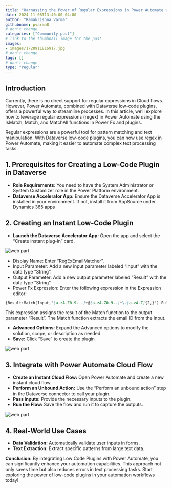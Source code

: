 ```yaml
---
title: "Harnassing the Power of Regular Expressions in Power Automate with Low-Code Plugins in Dataverse"
date: 2024-11-08T13:40:00-04:00
author: "Ramakrishna Varma"
githubname: pvarma8
# don't change
categories: ["Community post"]
# link to the thumbnail image for the post
images:
- images/1728911816917.jpg
# don't change
tags: []
# don't change
type: "regular"
---
```


## Introduction

Currently, there is no direct support for regular expressions in Cloud flows. However, Power Automate, combined with Dataverse low-code plugins, offers a powerful way to streamline processes. In this article, we’ll explore how to leverage regular expressions (regex) in Power Automate using the IsMatch, Match, and MatchAll functions in Power Fx and plugins.

Regular expressions are a powerful tool for pattern matching and text manipulation. With Dataverse low-code plugins, you can now use regex in Power Automate, making it easier to automate complex text processing tasks.

## 1. Prerequisites for Creating a Low-Code Plugin in Dataverse

* **Role Requirements**: You need to have the System Administrator or System Customizer role in the Power Platform environment.
* **Dataverse Accelerator App:** Ensure the Dataverse Accelerator App is installed in your environment. If not, install it from AppSource under Dynamics 365 apps

## 2. Creating an Instant Low-Code Plugin

* **Launch the Dataverse Accelerator App:** Open the app and select the “Create instant plug-in” card.

![web part](images/Dataverseapp.png)

* Display Name: Enter “RegExEmailMatcher”.
* Input Parameter: Add a new input parameter labeled “Input” with the data type “String”.
* Output Parameter: Add a new output parameter labeled “Result” with the data type “String”.
* Power Fx Expression: Enter the following expression in the Expression editor:

```markdown
{Result:Match(Input,"[a-zA-Z0-9._-]+@[a-zA-Z0-9.-]+\.[a-zA-Z]{2,}").FullMatch}
```
This expression assigns the result of the Match function to the output parameter “Result”. The Match function extracts the email ID from the input.

* **Advanced Options**: Expand the Advanced options to modify the solution, scope, or description as needed.
* **Save:** Click “Save” to create the plugin

![web part](images/lowcode.png)

## 3. Integrate with Power Automate Cloud Flow

* **Create an Instant Cloud Flow:** Open Power Automate and create a new instant cloud flow.
* **Perform an Unbound Action:** Use the “Perform an unbound action” step in the Dataverse connector to call your plugin.
* **Pass Inputs:** Provide the necessary inputs to the plugin.
* **Run the Flow:** Save the flow and run it to capture the outputs.

![web part](images/flow.png)

## 4. Real-World Use Cases

* **Data Validation:** Automatically validate user inputs in forms.
* **Text Extraction:** Extract specific patterns from large text data.

**Conclusion:** By integrating Low Code Plugins with Power Automate, you can significantly enhance your automation capabilities. This approach not only saves time but also reduces errors in text processing tasks. Start exploring the power of low-code plugins in your automation workflows today!